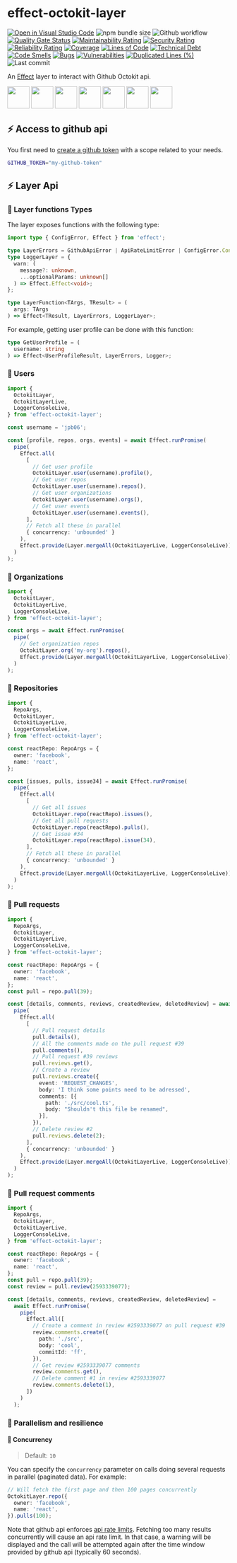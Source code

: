 # effect-octokit-layer

[![Open in Visual Studio Code](https://img.shields.io/static/v1?logo=visualstudiocode&label=&message=Open%20in%20Visual%20Studio%20Code&labelColor=2c2c32&color=007acc&logoColor=007acc)](https://github.dev/jpb06/effect-octokit-layer)
![npm bundle size](https://img.shields.io/bundlephobia/min/effect-octokit-layer)
![Github workflow](https://img.shields.io/github/actions/workflow/status/jpb06/effect-octokit-layer/ci.yml?branch=main&logo=github-actions&label=last%20workflow)
[![Quality Gate Status](https://sonarcloud.io/api/project_badges/measure?project=jpb06_effect-octokit-layer&metric=alert_status)](https://sonarcloud.io/summary/new_code?id=jpb06_effect-octokit-layer)
[![Maintainability Rating](https://sonarcloud.io/api/project_badges/measure?project=jpb06_effect-octokit-layer&metric=sqale_rating)](https://sonarcloud.io/dashboard?id=jpb06_effect-octokit-layer)
[![Security Rating](https://sonarcloud.io/api/project_badges/measure?project=jpb06_effect-octokit-layer&metric=security_rating)](https://sonarcloud.io/dashboard?id=jpb06_effect-octokit-layer)
[![Reliability Rating](https://sonarcloud.io/api/project_badges/measure?project=jpb06_effect-octokit-layer&metric=reliability_rating)](https://sonarcloud.io/dashboard?id=jpb06_effect-octokit-layer)
[![Coverage](https://sonarcloud.io/api/project_badges/measure?project=jpb06_effect-octokit-layer&metric=coverage)](https://sonarcloud.io/dashboard?id=jpb06_effect-octokit-layer)
[![Lines of Code](https://sonarcloud.io/api/project_badges/measure?project=jpb06_effect-octokit-layer&metric=ncloc)](https://sonarcloud.io/summary/new_code?id=jpb06_effect-octokit-layer)
[![Technical Debt](https://sonarcloud.io/api/project_badges/measure?project=jpb06_effect-octokit-layer&metric=sqale_index)](https://sonarcloud.io/summary/new_code?id=jpb06_effect-octokit-layer)
[![Code Smells](https://sonarcloud.io/api/project_badges/measure?project=jpb06_effect-octokit-layer&metric=code_smells)](https://sonarcloud.io/dashboard?id=jpb06_effect-octokit-layer)
[![Bugs](https://sonarcloud.io/api/project_badges/measure?project=jpb06_effect-octokit-layer&metric=bugs)](https://sonarcloud.io/summary/new_code?id=jpb06_effect-octokit-layer)
[![Vulnerabilities](https://sonarcloud.io/api/project_badges/measure?project=jpb06_effect-octokit-layer&metric=vulnerabilities)](https://sonarcloud.io/summary/new_code?id=jpb06_effect-octokit-layer)
[![Duplicated Lines (%)](https://sonarcloud.io/api/project_badges/measure?project=jpb06_effect-octokit-layer&metric=duplicated_lines_density)](https://sonarcloud.io/dashboard?id=jpb06_effect-octokit-layer)
![Last commit](https://img.shields.io/github/last-commit/jpb06/effect-octokit-layer?logo=git)

An [Effect](https://effect.website/) layer to interact with Github Octokit api.

<!-- readme-package-icons start -->

<p align="left"><a href="https://docs.github.com/en/actions" target="_blank"><img height="50" src="https://raw.githubusercontent.com/jpb06/jpb06/master/icons/GithubActions-Dark.svg" /></a>&nbsp;<a href="https://www.typescriptlang.org/docs/" target="_blank"><img height="50" src="https://raw.githubusercontent.com/jpb06/jpb06/master/icons/TypeScript.svg" /></a>&nbsp;<a href="https://nodejs.org/en/docs/" target="_blank"><img height="50" src="https://raw.githubusercontent.com/jpb06/jpb06/master/icons/NodeJS-Dark.svg" /></a>&nbsp;<a href="https://bun.sh/docs" target="_blank"><img height="50" src="https://raw.githubusercontent.com/jpb06/jpb06/master/icons/Bun-Dark.svg" /></a>&nbsp;<a href="https://biomejs.dev/guides/getting-started/" target="_blank"><img height="50" src="https://raw.githubusercontent.com/jpb06/jpb06/master/icons/Biome-Dark.svg" /></a>&nbsp;<a href="https://vitest.dev/guide/" target="_blank"><img height="50" src="https://raw.githubusercontent.com/jpb06/jpb06/master/icons/Vitest-Dark.svg" /></a>&nbsp;<a href="https://www.effect.website/docs/quickstart" target="_blank"><img height="50" src="https://raw.githubusercontent.com/jpb06/jpb06/master/icons/Effect-Dark.svg" /></a></p>

<!-- readme-package-icons end -->

## ⚡ Access to github api

You first need to [create a github token](https://github.com/settings/tokens) with a scope related to your needs.

```bash
GITHUB_TOKEN="my-github-token"
```

## ⚡ Layer Api

### 🔶 Layer functions Types

The layer exposes functions with the following type:

```ts
import type { ConfigError, Effect } from 'effect';

type LayerErrors = GithubApiError | ApiRateLimitError | ConfigError.ConfigError;
type LoggerLayer = {
  warn: (
    message?: unknown,
    ...optionalParams: unknown[]
  ) => Effect.Effect<void>;
};

type LayerFunction<TArgs, TResult> = (
  args: TArgs
) => Effect<TResult, LayerErrors, LoggerLayer>;
```

For example, getting user profile can be done with this function:

```ts
type GetUserProfile = (
  username: string
) => Effect<UserProfileResult, LayerErrors, Logger>;
```

### 🔶 Users

```typescript
import {
  OctokitLayer,
  OctokitLayerLive,
  LoggerConsoleLive,
} from 'effect-octokit-layer';

const username = 'jpb06';

const [profile, repos, orgs, events] = await Effect.runPromise(
  pipe(
    Effect.all(
      [
        // Get user profile
        OctokitLayer.user(username).profile(),
        // Get user repos
        OctokitLayer.user(username).repos(),
        // Get user organizations
        OctokitLayer.user(username).orgs(),
        // Get user events
        OctokitLayer.user(username).events(),
      ],
      // Fetch all these in parallel
      { concurrency: 'unbounded' }
    ),
    Effect.provide(Layer.mergeAll(OctokitLayerLive, LoggerConsoleLive))
  )
);
```

### 🔶 Organizations

```typescript
import {
  OctokitLayer,
  OctokitLayerLive,
  LoggerConsoleLive,
} from 'effect-octokit-layer';

const orgs = await Effect.runPromise(
  pipe(
    // Get organization repos
    OctokitLayer.org('my-org').repos(),
    Effect.provide(Layer.mergeAll(OctokitLayerLive, LoggerConsoleLive))
  )
);
```

### 🔶 Repositories

```typescript
import {
  RepoArgs,
  OctokitLayer,
  OctokitLayerLive,
  LoggerConsoleLive,
} from 'effect-octokit-layer';

const reactRepo: RepoArgs = {
  owner: 'facebook',
  name: 'react',
};

const [issues, pulls, issue34] = await Effect.runPromise(
  pipe(
    Effect.all(
      [
        // Get all issues
        OctokitLayer.repo(reactRepo).issues(),
        // Get all pull requests
        OctokitLayer.repo(reactRepo).pulls(),
        // Get issue #34
        OctokitLayer.repo(reactRepo).issue(34),
      ],
      // Fetch all these in parallel
      { concurrency: 'unbounded' }
    ),
    Effect.provide(Layer.mergeAll(OctokitLayerLive, LoggerConsoleLive))
  )
);
```

### 🔶 Pull requests

```typescript
import {
  RepoArgs,
  OctokitLayer,
  OctokitLayerLive,
  LoggerConsoleLive,
} from 'effect-octokit-layer';

const reactRepo: RepoArgs = {
  owner: 'facebook',
  name: 'react',
};
const pull = repo.pull(39);

const [details, comments, reviews, createdReview, deletedReview] = await Effect.runPromise(
  pipe(
    Effect.all(
      [
        // Pull request details
        pull.details(),
        // All the comments made on the pull request #39
        pull.comments(),
        // Pull request #39 reviews
        pull.reviews.get(),
        // Create a review
        pull.reviews.create({
          event: 'REQUEST_CHANGES',
          body: 'I think some points need to be adressed',
          comments: [{
            path: './src/cool.ts',
            body: "Shouldn't this file be renamed",
          }],
        }),
        // Delete review #2
        pull.reviews.delete(2);
      ],
      { concurrency: 'unbounded' }
    ),
    Effect.provide(Layer.mergeAll(OctokitLayerLive, LoggerConsoleLive))
  )
);
```

### 🔶 Pull request comments

```typescript
import {
  RepoArgs,
  OctokitLayer,
  OctokitLayerLive,
  LoggerConsoleLive,
} from 'effect-octokit-layer';

const reactRepo: RepoArgs = {
  owner: 'facebook',
  name: 'react',
};
const pull = repo.pull(39);
const review = pull.review(2593339077);

const [details, comments, reviews, createdReview, deletedReview] =
  await Effect.runPromise(
    pipe(
      Effect.all([
        // Create a comment in review #2593339077 on pull request #39
        review.comments.create({
          path: './src',
          body: 'cool',
          commitId: 'ff',
        }),
        // Get review #2593339077 comments
        review.comments.get(),
        // Delete comment #1 in review #2593339077
        review.comments.delete(1),
      ])
    )
  );
```

### 🔶 Parallelism and resilience

#### 🧿 Concurrency

> Default: `10`

You can specify the `concurrency` parameter on calls doing several requests in parallel (paginated data). For example:

```typescript
// Will fetch the first page and then 100 pages concurrently
OctokitLayer.repo({
  owner: 'facebook',
  name: 'react',
}).pulls(100);
```

Note that github api enforces [api rate limits](https://docs.github.com/en/rest/using-the-rest-api/best-practices-for-using-the-rest-api?apiVersion=2022-11-28#dealing-with-secondary-rate-limits). Fetching too many results concurrently will cause an api rate limit. In that case, a warning will be displayed and the call will be attempted again after the time window provided by github api (typically 60 seconds).
